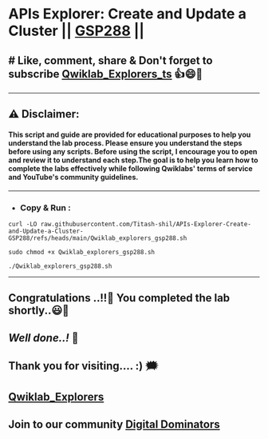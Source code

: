 # APIs Explorer: Create and Update a Cluster || [GSP288](https://www.cloudskillsboost.google/focuses/3332?parent=catalog) ||

## # Like, comment, share & Don't forget to subscribe [Qwiklab_Explorers_ts](https://youtube.com/@titashshil?si=RgamNu1dc9jVIbJN) 👍😄🤝

---
## ⚠️ **Disclaimer:**
#### This script and guide are provided for educational purposes to help you understand the lab process. Please ensure you understand the steps before using any scripts. Before using the script, I encourage you to open and review it to understand each step.The goal is to help you learn how to complete the labs effectively while following Qwiklabs' terms of service and YouTube's community guidelines.
---

- ### Copy & Run :

```
curl -LO raw.githubusercontent.com/Titash-shil/APIs-Explorer-Create-and-Update-a-Cluster-GSP288/refs/heads/main/Qwiklab_explorers_gsp288.sh

sudo chmod +x Qwiklab_explorers_gsp288.sh

./Qwiklab_explorers_gsp288.sh
```

---

## Congratulations ..!!🎉  You completed the lab shortly..😃💯

## *Well done..!* 👏

## Thank you for visiting.... :) 🗯️

## [Qwiklab_Explorers](https://youtube.com/@qwiklabexplorers?si=QGN7mY2Sn9iobmuz)

## Join to our community [Digital Dominators](https://linktr.ee/digital_dominators)

